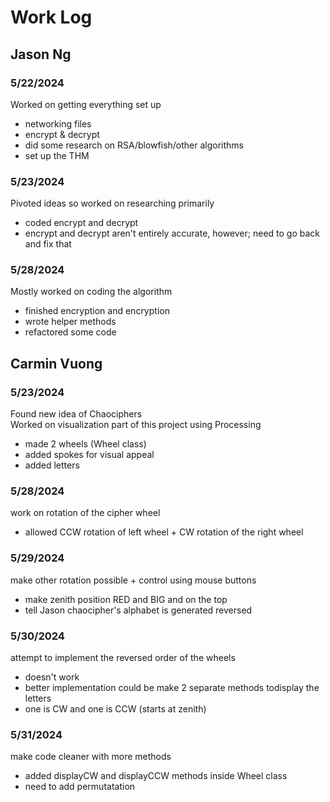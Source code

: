 # Work Log

## Jason Ng

### 5/22/2024 

Worked on getting everything set up 
- networking files
- encrypt & decrypt
- did some research on RSA/blowfish/other algorithms
- set up the THM

### 5/23/2024

Pivoted ideas so worked on researching primarily 
- coded encrypt and decrypt 
- encrypt and decrypt aren't entirely accurate, however; need to go back and fix that 

### 5/28/2024
Mostly worked on coding the algorithm
- finished encryption and encryption 
- wrote helper methods 
- refactored some code 

## Carmin Vuong

### 5/23/2024
Found new idea of Chaociphers <br>
Worked on visualization part of this project using Processing
- made 2 wheels (Wheel class)
- added spokes for visual appeal
- added letters

### 5/28/2024
work on rotation of the cipher wheel
- allowed CCW rotation of left wheel + CW rotation of the right wheel


### 5/29/2024
make other rotation possible + control using mouse buttons
- make zenith position RED and BIG and on the top
- tell Jason chaocipher's alphabet is generated reversed

### 5/30/2024
attempt to implement the reversed order of the wheels
- doesn't work
- better implementation could be make 2 separate methods todisplay the letters
- one is CW and one is CCW (starts at zenith)

### 5/31/2024
make code cleaner with more methods
- added displayCW and displayCCW methods inside Wheel class
- need to add permutatation

